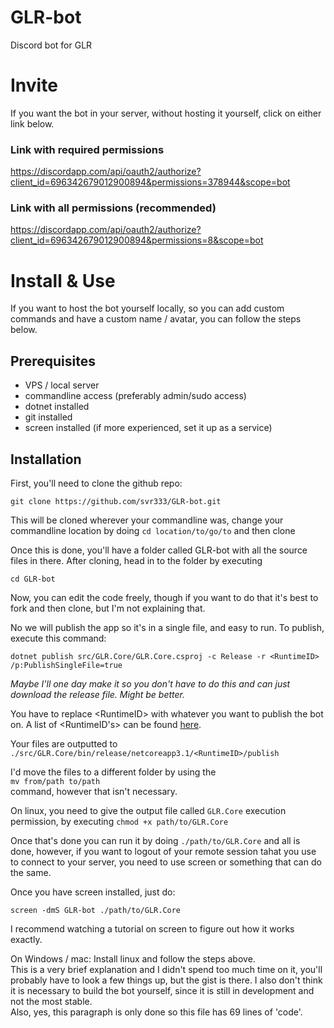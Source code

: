 # GLR-bot
Discord bot for GLR

# Invite

If you want the bot in your server, without hosting it yourself, click on either link below.

### Link with required permissions
https://discordapp.com/api/oauth2/authorize?client_id=696342679012900894&permissions=378944&scope=bot

### Link with all permissions (recommended)
https://discordapp.com/api/oauth2/authorize?client_id=696342679012900894&permissions=8&scope=bot

# Install & Use

If you want to host the bot yourself locally, so you can add custom commands and have a custom name / avatar, you can follow the steps below.

## Prerequisites 

- VPS / local server
- commandline access (preferably admin/sudo access)
- dotnet installed
- git installed
- screen installed (if more experienced, set it up as a service)
  
## Installation

First, you'll need to clone the github repo:  

`git clone https://github.com/svr333/GLR-bot.git`  

This will be cloned wherever your commandline was, change your commandline location by doing `cd location/to/go/to` and then clone

Once this is done, you'll have a folder called GLR-bot with all the source files in there.
After cloning, head in to the folder by executing

`cd GLR-bot`

Now, you can edit the code freely, though if you want to do that it's best to fork and then clone, but I'm not explaining that.

No we will publish the app so it's in a single file, and easy to run. To publish, execute this command:

`dotnet publish src/GLR.Core/GLR.Core.csproj -c Release -r <RuntimeID> /p:PublishSingleFile=true`

*Maybe I'll one day make it so you don't have to do this and can just download the release file. Might be better.*

You have to replace \<RuntimeID> with whatever you want to publish the bot on. A list of <RuntimeID's> can be found [here](https://docs.microsoft.com/en-us/dotnet/core/rid-catalog).

Your files are outputted to `./src/GLR.Core/bin/release/netcoreapp3.1/<RuntimeID>/publish` 

I'd move the files to a different folder by using the  
`mv from/path to/path`  
command, however that isn't necessary.

On linux, you need to give the output file called `GLR.Core` execution permission, by executing `chmod +x path/to/GLR.Core`

Once that's done you can run it by doing `./path/to/GLR.Core` and all is done, however, if you want to logout of your remote session tahat you use to connect to your server, you need to use screen or something that can do the same.

Once you have screen installed, just do:  

`screen -dmS GLR-bot ./path/to/GLR.Core`  

I recommend watching a tutorial on screen to figure out how it works exactly.

On Windows / mac: Install linux and follow the steps above.  
This is a very brief explanation and I didn't spend too much time on it, you'll probably have to look a few things up, but the gist is there.
I also don't think it is necessary to build the bot yourself, since it is still in development and not the most stable.  
Also, yes, this paragraph is only done so this file has 69 lines of 'code'.
